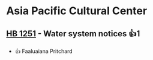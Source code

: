 # Asia Pacific Cultural Center

## [HB 1251](/bill/2023-24/hb/1251/) - Water system notices 👍1  
* 👍 Faaluaiana Pritchard